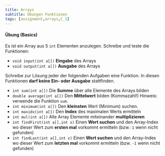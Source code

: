 ```yaml
---
title: Arrays
subtitle: Übungen Funktionen
tags: [assignment,arrays,C_1]
---
```


#### Übung (Basics)

Es ist ein Array aus 5 `int` Elementen anzulegen.
Schreibe und teste die Funktionen:

- `void input(int a[])` **Eingabe** des Arrays
- `void output(int a[])` **Ausgabe** des Arrays 



Schreibe zur Lösung jeder der folgenden Aufgaben eine Funktion. In diesen Funktionen **darf keine Ein- oder Ausgabe** stattfinden.

- `int sum(int a[])` Die **Summe** über alle Elemente des Arrays bilden
- `double average(int a[])` Den **Mittelwert** bilden (Kommazahl!) Hinweis: verwende die Funktion `sum`.
- `int minimum(int a[])` Den **kleinsten** Wert (Minimum) suchen. 
- `int maxidx(int a[])` Den **Index** des maximalen Werts ermitteln
- `int mul(int a[])` Alle Array Elemente miteinander **multiplizieren**
- `int findFirst(int a[],int x)` Einen **Wert suchen** und den Array-Index wo dieser Wert zum **ersten mal** vorkommt ermitteln (bzw.`-1` wenn nicht gefunden)
- `int findLast(int a[],int x)` Einen **Wert suchen** und den Array-Index wo dieser Wert zum **letzten mal** vorkommt ermitteln (bzw. `-1` wenn nicht gefunden)
